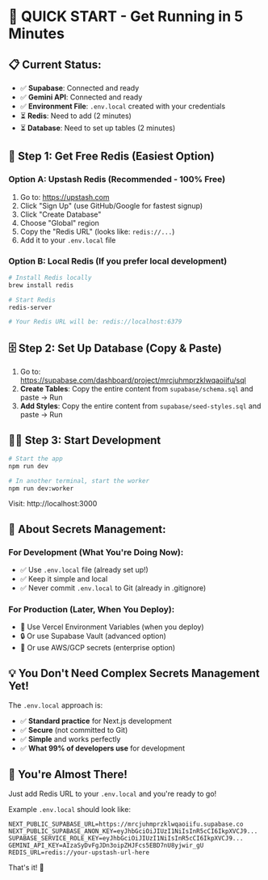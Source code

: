# 🚀 QUICK START - Get Running in 5 Minutes

## 📋 **Current Status:**
- ✅ **Supabase**: Connected and ready
- ✅ **Gemini API**: Connected and ready  
- ✅ **Environment File**: `.env.local` created with your credentials
- ⏳ **Redis**: Need to add (2 minutes)
- ⏳ **Database**: Need to set up tables (2 minutes)

## 🔴 **Step 1: Get Free Redis (Easiest Option)**

### Option A: Upstash Redis (Recommended - 100% Free)
1. Go to: https://upstash.com
2. Click "Sign Up" (use GitHub/Google for fastest signup)
3. Click "Create Database"
4. Choose "Global" region
5. Copy the "Redis URL" (looks like: `redis://...`)
6. Add it to your `.env.local` file

### Option B: Local Redis (If you prefer local development)
```bash
# Install Redis locally
brew install redis

# Start Redis
redis-server

# Your Redis URL will be: redis://localhost:6379
```

## 🗄️ **Step 2: Set Up Database (Copy & Paste)**

1. Go to: https://supabase.com/dashboard/project/mrcjuhmprzklwqaoiifu/sql
2. **Create Tables**: Copy the entire content from `supabase/schema.sql` and paste → Run
3. **Add Styles**: Copy the entire content from `supabase/seed-styles.sql` and paste → Run

## 🏃‍♂️ **Step 3: Start Development**

```bash
# Start the app
npm run dev

# In another terminal, start the worker
npm run dev:worker
```

Visit: http://localhost:3000

## 🎯 **About Secrets Management:**

### **For Development (What You're Doing Now):**
- ✅ Use `.env.local` file (already set up!)
- ✅ Keep it simple and local
- ✅ Never commit `.env.local` to Git (already in .gitignore)

### **For Production (Later, When You Deploy):**
- 🚀 Use Vercel Environment Variables (when you deploy)
- 🔒 Or use Supabase Vault (advanced option)
- 🏢 Or use AWS/GCP secrets (enterprise option)

## 💡 **You Don't Need Complex Secrets Management Yet!**

The `.env.local` approach is:
- ✅ **Standard practice** for Next.js development
- ✅ **Secure** (not committed to Git)
- ✅ **Simple** and works perfectly
- ✅ **What 99% of developers use** for development

## 🎉 **You're Almost There!**

Just add Redis URL to your `.env.local` and you're ready to go!

Example `.env.local` should look like:
```
NEXT_PUBLIC_SUPABASE_URL=https://mrcjuhmprzklwqaoiifu.supabase.co
NEXT_PUBLIC_SUPABASE_ANON_KEY=eyJhbGciOiJIUzI1NiIsInR5cCI6IkpXVCJ9...
SUPABASE_SERVICE_ROLE_KEY=eyJhbGciOiJIUzI1NiIsInR5cCI6IkpXVCJ9...
GEMINI_API_KEY=AIzaSyDvFgJDn3oipZHJFcs5EBD7nU8yjwir_gU
REDIS_URL=redis://your-upstash-url-here
```

That's it! 🚀


